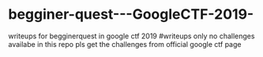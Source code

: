 # begginer-quest---GoogleCTF-2019-
writeups for begginerquest in google ctf 2019 #writeups only no challenges availabe in this repo pls get the challenges from official google ctf page
